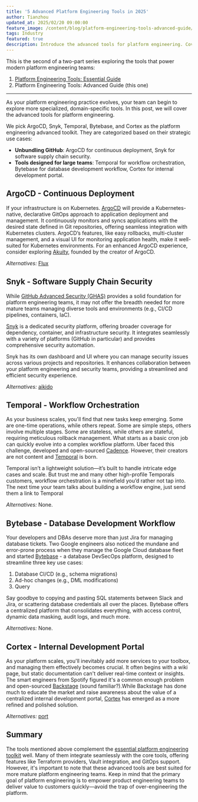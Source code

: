 ```yaml
---
title: '5 Advanced Platform Engineering Tools in 2025'
author: Tianzhou
updated_at: 2025/02/20 09:00:00
feature_image: /content/blog/platform-engineering-tools-advanced-guide/banner.webp
tags: Industry
featured: true
description: Introduce the advanced tools for platform engineering. Covering CD, security, workflow orchestration, database development workflow, and internal development portal.
---
```


This is the second of a two-part series exploring the tools that power modern platform engineering teams:

1. [Platform Engineering Tools: Essential Guide](/blog/platform-engineering-tools-essential-guide/)
1. Platform Engineering Tools: Advanced Guide (this one)

---

As your platform engineering practice evolves, your team can begin to explore more specialized, domain-specific tools.
In this post, we will cover the advanced tools for platform engineering.

We pick ArgoCD, Snyk, Temporal, Bytebase, and Cortex as the platform engineering advanced toolkit. They are categorized based on their strategic use cases:

- **Unbundling GitHub**: ArgoCD for continuous deployment, Snyk for software supply chain security.
- **Tools designed for large teams**: Temporal for workflow orchestration, Bytebase for database development workflow, Cortex for internal development portal.

## ArgoCD - Continuous Deployment

If your infrastructure is on Kubernetes. [ArgoCD](https://argoproj.github.io/argo-cd/) will provide a Kubernetes-native, declarative GitOps
approach to application deployment and management. It continuously monitors and syncs applications
with the desired state defined in Git repositories, offering seamless integration with Kubernetes clusters. ArgoCD’s features, like easy rollbacks, multi-cluster management, and a visual UI for monitoring application health, make it well-suited for Kubernetes environments. For an enhanced ArgoCD experience, consider exploring [Akuity](https://www.akuity.io/), founded by the creator of ArgoCD.

_Alternatives:_ [Flux](https://fluxcd.io/)

## Snyk - Software Supply Chain Security

While [GitHub Advanced Security (GHAS)](https://docs.github.com/en/get-started/learning-about-github/about-github-advanced-security) provides a solid foundation for platform engineering teams, it may not offer the breadth needed for more mature teams managing diverse tools and environments (e.g., CI/CD pipelines, containers, IaC).

[Snyk](https://snyk.io/) is a dedicated security platform, offering broader coverage for dependency, container, and infrastructure security. It integrates seamlessly with a variety of platforms (GitHub in particular) and provides comprehensive security automation.

Snyk has its own dashboard and UI where you can manage security issues across various projects and repositories. It enhances collaboration between your platform engineering and security teams, providing a streamlined and efficient security experience.

_Alternatives:_ [aikido](https://www.aikido.dev/)

## Temporal - Workflow Orchestration

As your business scales, you'll find that new tasks keep emerging. Some are one-time operations, while others repeat. Some are simple steps, others involve multiple stages. Some are stateless, while others are stateful, requiring meticulous rollback management. What starts as a basic cron job can quickly evolve into a complex workflow platform. Uber faced this challenge, developed and open-sourced [Cadence](https://github.com/uber-go/cadence). However, their creators are not content and [Temporal](https://temporal.io/) is born.

Temporal isn’t a lightweight solution—it’s built to handle intricate edge cases and scale. But trust me and many other high-profile Temporals customers, workflow orchestration is a minefield you’d rather not tap into. The next time your team talks about building a workflow engine, just send them a link to Temporal

_Alternatives:_ None.

## Bytebase - Database Development Workflow

Your developers and DBAs deserve more than just Jira for managing database tickets. Two Google engineers
also noticed the mundane and error-prone process when they manage the Google Cloud database fleet and started [Bytebase](/) - a database DevSecOps platform, designed to streamline three key use cases:

1. Database CI/CD (e.g., schema migrations)
1. Ad-hoc changes (e.g., DML modifications)
1. Query

Say goodbye to copying and pasting SQL statements between Slack and Jira, or scattering database credentials all over the places.
Bytebase offers a centralized platform that consolidates everything, with access control, dynamic data masking, audit logs, and much more.

_Alternatives:_ None.

## Cortex - Internal Development Portal

As your platform scales, you'll inevitably add more services to your toolbox, and managing them effectively becomes crucial. It often begins with a wiki page, but static documentation can't deliver real-time context or insights. The smart engineers from Spotify figured it's a common enough problem and open-sourced [Backstage](https://backstage.io/) (sound familiar?).While Backstage has done much to educate the market and raise awareness about the value of a centralized internal development portal, [Cortex](https://www.cortex.io/) has emerged as a more refined and polished solution.

_Alternatives:_ [port](https://www.getport.io/)

## Summary

The tools mentioned above complement the [essential platform engineering toolkit](/blog/platform-engineering-tools-essential-guide/) well. Many of them integrate seamlessly with the core tools, offering features like Terraform providers, Vault integration, and GitOps support. However, it's important to note that these advanced tools are best suited for more mature platform engineering teams. Keep in mind that the primary goal of platform engineering is to empower product engineering teams to deliver value to customers quickly—avoid the trap of over-engineering the platform.
